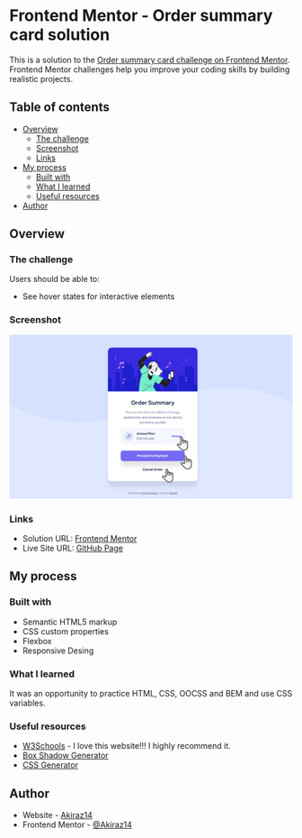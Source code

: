 # Frontend Mentor - Order summary card solution

This is a solution to the [Order summary card challenge on Frontend Mentor](https://www.frontendmentor.io/challenges/order-summary-component-QlPmajDUj). Frontend Mentor challenges help you improve your coding skills by building realistic projects. 

## Table of contents

- [Overview](#overview)
  - [The challenge](#the-challenge)
  - [Screenshot](#screenshot)
  - [Links](#links)
- [My process](#my-process)
  - [Built with](#built-with)
  - [What I learned](#what-i-learned)
  - [Useful resources](#useful-resources)
- [Author](#author)

## Overview

### The challenge

Users should be able to:

- See hover states for interactive elements

### Screenshot

![](./design/active-states-result.png)

### Links

- Solution URL: [Frontend Mentor](https://www.frontendmentor.io/solutions/order-summary-component-flexbox-bem-6Ritlri1eY)
- Live Site URL: [GitHub Page](https://akiraz14.github.io/order-summary-component/)

## My process

### Built with

- Semantic HTML5 markup
- CSS custom properties
- Flexbox
- Responsive Desing

### What I learned

It was an opportunity to practice HTML, CSS, OOCSS and BEM and use CSS variables.

### Useful resources

- [W3Schools](https://www.w3schools.com/) - I love this website!!! I highly recommend it.
- [Box Shadow Generator](https://box-shadow.dev/)
- [CSS Generator](https://cssgenerator.org/)

## Author

- Website - [Akiraz14](https://akiraz14.github.io/)
- Frontend Mentor - [@Akiraz14](https://www.frontendmentor.io/profile/Akiraz14)
